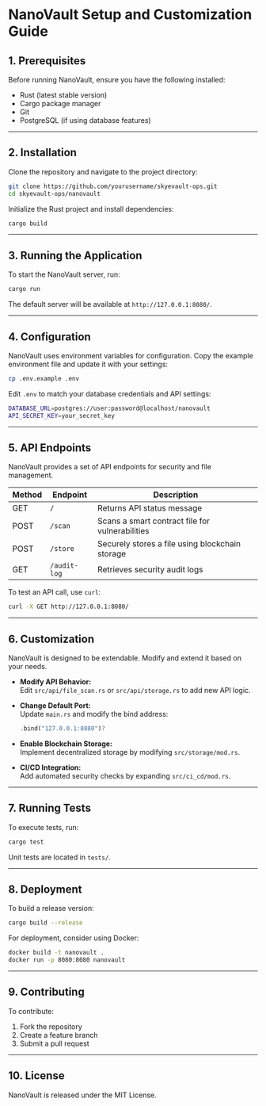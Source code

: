 # NanoVault Setup and Customization Guide  

## 1. Prerequisites  
Before running NanoVault, ensure you have the following installed:  
- Rust (latest stable version)  
- Cargo package manager  
- Git  
- PostgreSQL (if using database features)  

---

## 2. Installation  

Clone the repository and navigate to the project directory:  
```sh
git clone https://github.com/yourusername/skyevault-ops.git
cd skyevault-ops/nanovault
```

Initialize the Rust project and install dependencies:  
```sh
cargo build
```

---

## 3. Running the Application  

To start the NanoVault server, run:  
```sh
cargo run
```
The default server will be available at `http://127.0.0.1:8080/`.  

---

## 4. Configuration  

NanoVault uses environment variables for configuration. Copy the example environment file and update it with your settings:  
```sh
cp .env.example .env
```
Edit `.env` to match your database credentials and API settings:  
```sh
DATABASE_URL=postgres://user:password@localhost/nanovault
API_SECRET_KEY=your_secret_key
```

---

## 5. API Endpoints  

NanoVault provides a set of API endpoints for security and file management.  

| Method | Endpoint       | Description                                   |
|--------|--------------|----------------------------------------------|
| GET    | `/`          | Returns API status message                   |
| POST   | `/scan`      | Scans a smart contract file for vulnerabilities |
| POST   | `/store`     | Securely stores a file using blockchain storage |
| GET    | `/audit-log` | Retrieves security audit logs                 |

To test an API call, use `curl`:  
```sh
curl -X GET http://127.0.0.1:8080/
```

---

## 6. Customization  

NanoVault is designed to be extendable. Modify and extend it based on your needs.  

- **Modify API Behavior:**  
  Edit `src/api/file_scan.rs` or `src/api/storage.rs` to add new API logic.  

- **Change Default Port:**  
  Update `main.rs` and modify the bind address:  
  ```rust
  .bind("127.0.0.1:8080")?
  ```

- **Enable Blockchain Storage:**  
  Implement decentralized storage by modifying `src/storage/mod.rs`.  

- **CI/CD Integration:**  
  Add automated security checks by expanding `src/ci_cd/mod.rs`.  

---

## 7. Running Tests  

To execute tests, run:  
```sh
cargo test
```
Unit tests are located in `tests/`.  

---

## 8. Deployment  

To build a release version:  
```sh
cargo build --release
```
For deployment, consider using Docker:  

```sh
docker build -t nanovault .
docker run -p 8080:8080 nanovault
```

---

## 9. Contributing  

To contribute:  
1. Fork the repository  
2. Create a feature branch  
3. Submit a pull request  

---

## 10. License  

NanoVault is released under the MIT License.